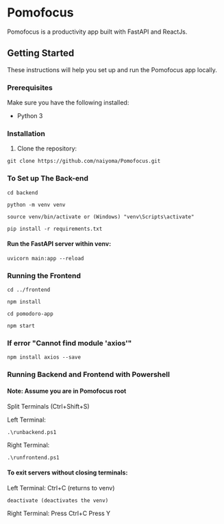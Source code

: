 # Pomofocus

Pomofocus is a productivity app built with FastAPI and ReactJs.

## Getting Started

These instructions will help you set up and run the Pomofocus app locally.

### Prerequisites

Make sure you have the following installed:

- Python 3 


### Installation

1. Clone the repository:

```
git clone https://github.com/naiyoma/Pomofocus.git
```

### To Set up The Back-end

```
cd backend
```

```
python -m venv venv
```

```
source venv/bin/activate or (Windows) "venv\Scripts\activate"
```

```
pip install -r requirements.txt
```

#### Run the FastAPI server within venv:

```
uvicorn main:app --reload
```


### Running the Frontend

```
cd ../frontend
```

```
npm install
```

```
cd pomodoro-app
```

```
npm start
```
### If error "Cannot find module 'axios'"

```
npm install axios --save
```
### Running Backend and Frontend with Powershell
#### Note: Assume you are in Pomofocus root

Split Terminals (Ctrl+Shift+S)

Left Terminal:
```
.\runbackend.ps1
```

Right Terminal:
```
.\runfrontend.ps1
```


#### To exit servers without closing terminals:

Left Terminal:
Ctrl+C (returns to venv)
```
deactivate (deactivates the venv)
```

Right Terminal:
Press Ctrl+C
Press Y
